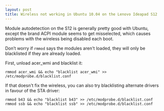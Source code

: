```yaml
---
layout: post
title: Wireless not working in Ubuntu 10.04 on the Lenovo Ideapad S12
---
```


Module autodetection on the S12 is generally pretty good with Ubuntu, except
the brand ACPI module seems to get misselected, which causes problems with the
wireless being disabled each boot.

Don’t worry if `rmmod` says the modules aren't loaded, they will only be
blacklisted if they are already loaded.

First, unload acer_wmi and blacklist it:

    rmmod acer_wmi && echo "blacklist acer_wmi" >> /etc/modprobe.d/blacklist.conf

If that doesn't fix the wireless, you can also try blacklisting alternate
drivers in favour of the STA driver:

    rmmod b43 && echo "blacklist b43" >> /etc/modprobe.d/blacklist.conf
    rmmod ssb && echo "blacklist ssb" >> /etc/modprobe.d/blacklist.conf
